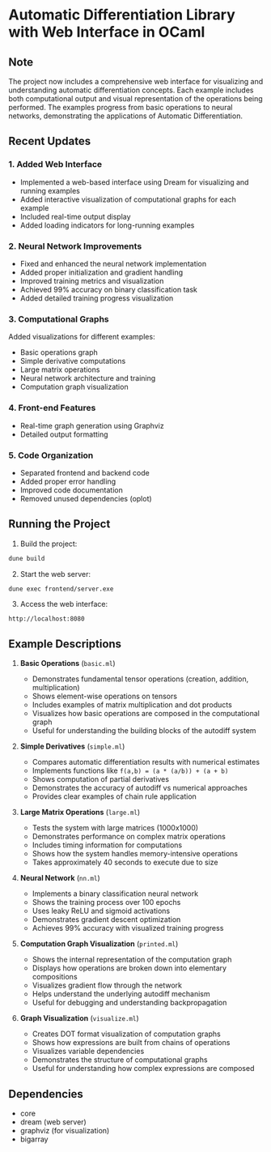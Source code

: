 # Automatic Differentiation Library with Web Interface in OCaml

## Note
The project now includes a comprehensive web interface for visualizing and understanding automatic differentiation concepts. Each example includes both computational output and visual representation of the operations being performed. The examples progress from basic operations to neural networks, demonstrating the applications of Automatic Differentiation.

## Recent Updates

### 1. Added Web Interface
- Implemented a web-based interface using Dream for visualizing and running examples
- Added interactive visualization of computational graphs for each example
- Included real-time output display
- Added loading indicators for long-running examples

### 2. Neural Network Improvements
- Fixed and enhanced the neural network implementation
- Added proper initialization and gradient handling
- Improved training metrics and visualization
- Achieved 99% accuracy on binary classification task
- Added detailed training progress visualization

### 3. Computational Graphs
Added visualizations for different examples:
- Basic operations graph
- Simple derivative computations
- Large matrix operations
- Neural network architecture and training
- Computation graph visualization

### 4. Front-end Features
- Real-time graph generation using Graphviz
- Detailed output formatting

### 5. Code Organization
- Separated frontend and backend code
- Added proper error handling
- Improved code documentation
- Removed unused dependencies (oplot)

## Running the Project

1. Build the project:
```bash
dune build
```

2. Start the web server:
```bash
dune exec frontend/server.exe
```

3. Access the web interface:
```
http://localhost:8080
```

## Example Descriptions

1. **Basic Operations** (`basic.ml`)
   - Demonstrates fundamental tensor operations (creation, addition, multiplication)
   - Shows element-wise operations on tensors
   - Includes examples of matrix multiplication and dot products
   - Visualizes how basic operations are composed in the computational graph
   - Useful for understanding the building blocks of the autodiff system

2. **Simple Derivatives** (`simple.ml`)
   - Compares automatic differentiation results with numerical estimates
   - Implements functions like `f(a,b) = (a * (a/b)) + (a + b)`
   - Shows computation of partial derivatives
   - Demonstrates the accuracy of autodiff vs numerical approaches
   - Provides clear examples of chain rule application

3. **Large Matrix Operations** (`large.ml`)
   - Tests the system with large matrices (1000x1000)
   - Demonstrates performance on complex matrix operations
   - Includes timing information for computations
   - Shows how the system handles memory-intensive operations
   - Takes approximately 40 seconds to execute due to size

4. **Neural Network** (`nn.ml`)
   - Implements a binary classification neural network
   - Shows the training process over 100 epochs
   - Uses leaky ReLU and sigmoid activations
   - Demonstrates gradient descent optimization
   - Achieves 99% accuracy with visualized training progress

5. **Computation Graph Visualization** (`printed.ml`)
   - Shows the internal representation of the computation graph
   - Displays how operations are broken down into elementary compositions
   - Visualizes gradient flow through the network
   - Helps understand the underlying autodiff mechanism
   - Useful for debugging and understanding backpropagation

6. **Graph Visualization** (`visualize.ml`)
   - Creates DOT format visualization of computation graphs
   - Shows how expressions are built from chains of operations
   - Visualizes variable dependencies
   - Demonstrates the structure of computational graphs
   - Useful for understanding how complex expressions are composed

## Dependencies
- core
- dream (web server)
- graphviz (for visualization)
- bigarray



